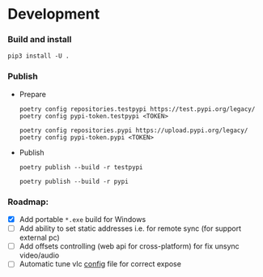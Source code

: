 # Development

### Build and install
  ```shell
  pip3 install -U .
  ```
  
### Publish
  - Prepare  
     ```shell
    poetry config repositories.testpypi https://test.pypi.org/legacy/
    poetry config pypi-token.testpypi <TOKEN>
    
    poetry config repositories.pypi https://upload.pypi.org/legacy/
    poetry config pypi-token.pypi <TOKEN>
    ```  
  
  - Publish
    ```shell
    poetry publish --build -r testpypi
    
    poetry publish --build -r pypi
    ````
    
### Roadmap:

- [x] Add portable `*.exe` build for Windows
- [ ] Add ability to set static addresses i.e. for remote sync (for support external pc)
- [ ] Add offsets controlling (web api for cross-platform) for fix unsync video/audio
- [ ] Automatic tune vlc [config](https://wiki.videolan.org/Preferences/#:~:text=Configuration%20File&text=Windows%3A%20%25appdata%25%5Cvlc%5C,%5CApplication%20Data%5Cvlc%5Cvlcrc) file for correct expose
